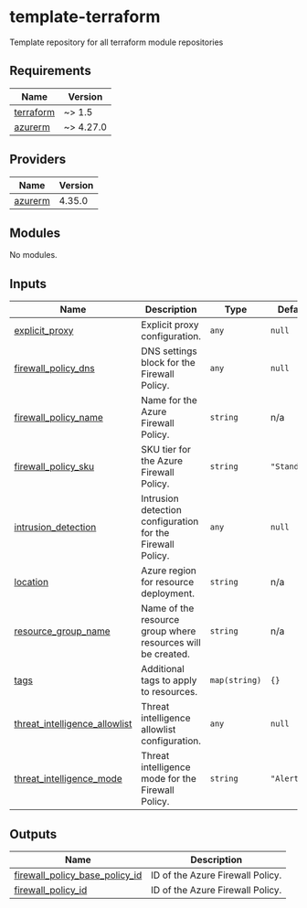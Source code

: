 # template-terraform
Template repository for all terraform module repositories

<!-- BEGIN_TF_DOCS -->
## Requirements

| Name | Version |
|------|---------|
| <a name="requirement_terraform"></a> [terraform](#requirement\_terraform) | ~> 1.5 |
| <a name="requirement_azurerm"></a> [azurerm](#requirement\_azurerm) | ~> 4.27.0 |
## Providers

| Name | Version |
|------|---------|
| <a name="provider_azurerm"></a> [azurerm](#provider\_azurerm) | 4.35.0 |
## Modules

No modules.
## Inputs

| Name | Description | Type | Default | Required |
|------|-------------|------|---------|:--------:|
| <a name="input_explicit_proxy"></a> [explicit\_proxy](#input\_explicit\_proxy) | Explicit proxy configuration. | `any` | `null` | no |
| <a name="input_firewall_policy_dns"></a> [firewall\_policy\_dns](#input\_firewall\_policy\_dns) | DNS settings block for the Firewall Policy. | `any` | `null` | no |
| <a name="input_firewall_policy_name"></a> [firewall\_policy\_name](#input\_firewall\_policy\_name) | Name for the Azure Firewall Policy. | `string` | n/a | yes |
| <a name="input_firewall_policy_sku"></a> [firewall\_policy\_sku](#input\_firewall\_policy\_sku) | SKU tier for the Azure Firewall Policy. | `string` | `"Standard"` | no |
| <a name="input_intrusion_detection"></a> [intrusion\_detection](#input\_intrusion\_detection) | Intrusion detection configuration for the Firewall Policy. | `any` | `null` | no |
| <a name="input_location"></a> [location](#input\_location) | Azure region for resource deployment. | `string` | n/a | yes |
| <a name="input_resource_group_name"></a> [resource\_group\_name](#input\_resource\_group\_name) | Name of the resource group where resources will be created. | `string` | n/a | yes |
| <a name="input_tags"></a> [tags](#input\_tags) | Additional tags to apply to resources. | `map(string)` | `{}` | no |
| <a name="input_threat_intelligence_allowlist"></a> [threat\_intelligence\_allowlist](#input\_threat\_intelligence\_allowlist) | Threat intelligence allowlist configuration. | `any` | `null` | no |
| <a name="input_threat_intelligence_mode"></a> [threat\_intelligence\_mode](#input\_threat\_intelligence\_mode) | Threat intelligence mode for the Firewall Policy. | `string` | `"Alert"` | no |  
## Outputs

| Name | Description |
|------|-------------|
| <a name="output_firewall_policy_base_policy_id"></a> [firewall\_policy\_base\_policy\_id](#output\_firewall\_policy\_base\_policy\_id) | ID of the Azure Firewall Policy. |
| <a name="output_firewall_policy_id"></a> [firewall\_policy\_id](#output\_firewall\_policy\_id) | ID of the Azure Firewall Policy. |
<!-- END_TF_DOCS -->